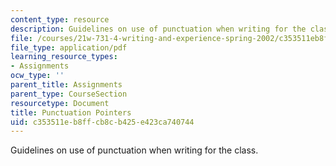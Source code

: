 ```yaml
---
content_type: resource
description: Guidelines on use of punctuation when writing for the class.
file: /courses/21w-731-4-writing-and-experience-spring-2002/c353511eb8ffcb8cb425e423ca740744_punctuation_pointers.pdf
file_type: application/pdf
learning_resource_types:
- Assignments
ocw_type: ''
parent_title: Assignments
parent_type: CourseSection
resourcetype: Document
title: Punctuation Pointers
uid: c353511e-b8ff-cb8c-b425-e423ca740744
---
```

Guidelines on use of punctuation when writing for the class.

